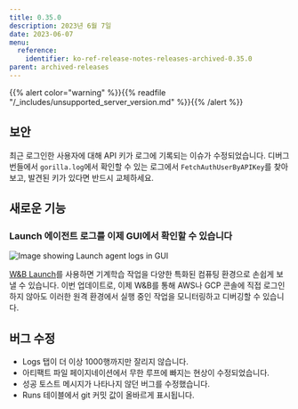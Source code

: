 ```yaml
---
title: 0.35.0
description: 2023년 6월 7일
date: 2023-06-07
menu:
  reference:
    identifier: ko-ref-release-notes-releases-archived-0.35.0
parent: archived-releases
---
```


{{% alert color="warning" %}}{{% readfile "/_includes/unsupported_server_version.md" %}}{{% /alert %}}

## 보안

최근 로그인한 사용자에 대해 API 키가 로그에 기록되는 이슈가 수정되었습니다. 디버그 번들에서 `gorilla.log`에서 확인할 수 있는 로그에서 `FetchAuthUserByAPIKey`를 찾아보고, 발견된 키가 있다면 반드시 교체하세요.

## 새로운 기능

### Launch 에이전트 로그를 이제 GUI에서 확인할 수 있습니다

![Image showing Launch agent logs in GUI](https://github.com/wandb/server/assets/97066933/9d68dc0d-54c9-4024-a108-ffb5a1500fa8)

[W&B Launch](https://docs.wandb.ai/guides/launch)를 사용하면 기계학습 작업을 다양한 특화된 컴퓨팅 환경으로 손쉽게 보낼 수 있습니다. 이번 업데이트로, 이제 W&B를 통해 AWS나 GCP 콘솔에 직접 로그인하지 않아도 이러한 원격 환경에서 실행 중인 작업을 모니터링하고 디버깅할 수 있습니다.

## 버그 수정

- Logs 탭이 더 이상 1000행까지만 잘리지 않습니다.
- 아티팩트 파일 페이지네이션에서 무한 루프에 빠지는 현상이 수정되었습니다.
- 성공 토스트 메시지가 나타나지 않던 버그를 수정했습니다.
- Runs 테이블에서 git 커밋 값이 올바르게 표시됩니다.